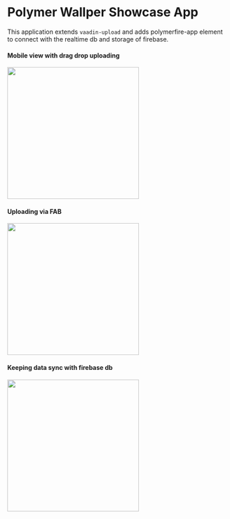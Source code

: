 # Polymer Wallper Showcase App

This application extends `vaadin-upload` and adds polymerfire-app element to connect with the realtime db and storage of firebase. 

#### Mobile view with drag drop uploading
<img src="https://cloud.githubusercontent.com/assets/617876/20542815/97c9d2e8-b103-11e6-9766-9ffd16a0e99a.gif" height="300" />

#### Uploading via FAB 
<img src="https://cloud.githubusercontent.com/assets/617876/20542816/97f3f438-b103-11e6-903d-c5857f1cae54.gif" height="300" />

#### Keeping data sync with firebase db
<img src="https://cloud.githubusercontent.com/assets/617876/20542817/9802a1e0-b103-11e6-8dec-708e634fef22.gif" height="300" />



